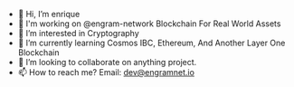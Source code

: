 - 👋 Hi, I’m enrique
- 🌱 I'm working on @engram-network Blockchain For Real World Assets
- 👀 I’m interested in Cryptography
- 🌱 I’m currently learning Cosmos IBC, Ethereum, And Another Layer One Blockchain
- 💞️ I’m looking to collaborate on anything project.
- 📫 How to reach me? Email: dev@engramnet.io

<!---
engram-network/engram-network is a ✨ special ✨ repository because its `README.md` (this file) appears on your GitHub profile.
You can click the Preview link to take a look at your changes.
--->
